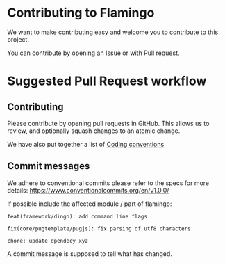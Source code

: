 # Contributing to Flamingo

We want to make contributing easy and welcome you to contribute to this project.

You can contribute by opening an Issue or with Pull request.


# Suggested Pull Request workflow
## Contributing

Please contribute by opening pull requests in GitHub.
This allows us to review, and optionally squash changes to an atomic change.

We have also put together a list of [Coding conventions](docs/1.%20Flamingo%20Basics/8.%20Coding%20Conventions.md)

## Commit messages

We adhere to conventional commits please refer to the specs for more details: https://www.conventionalcommits.org/en/v1.0.0/

If possible include the affected module / part of flamingo:

`feat(framework/dingo): add command line flags`

`fix(core/pugtemplate/pugjs): fix parsing of utf8 characters`

`chore: update dpendecy xyz`

A commit message is supposed to tell what has changed.
